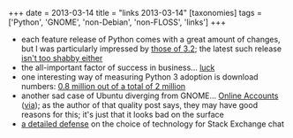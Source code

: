 +++
date = 2013-03-14
title = "links 2013-03-14"
[taxonomies]
tags = ['Python', 'GNOME', 'non-Debian', 'non-FLOSS', 'links']
+++

-   each feature release of Python comes with a great amount of changes,
    but I was particularly impressed by [those of 3.2]; the latest such
    release [isn't too shabby either]
-   the all-important factor of success in business... [luck]
-   one interesting way of measuring Python 3 adoption is download
    numbers: [0.8 million out of a total of 2 million]
-   another sad case of Ubuntu diverging from GNOME... [Online
    Accounts] ([via]); as the author of that quality post says, they may
    have good reasons for this; it's just that it looks bad on the
    surface
-   [a detailed defense] on the choice of technology for Stack Exchange
    chat

  [those of 3.2]: http://docs.python.org/3/whatsnew/3.2
  [isn't too shabby either]: http://docs.python.org/3/whatsnew/3.3
  [luck]: http://blog.kowalczyk.info/article/ahcj/Easy-vs-probable-or-how-to-make-money-with-softw.html
  [0.8 million out of a total of 2 million]: http://blog.briancurtin.com/posts/the-year-of-the-snake.html
  [Online Accounts]: http://debarshiray.wordpress.com/2012/10/06/goa-why-it-is-the-way-it-is/
  [via]: http://blog.yorba.org/jim/2013/02/the-garden-of-the-forking-paths.html
  [a detailed defense]: http://meta.stackoverflow.com/a/67891/147166
